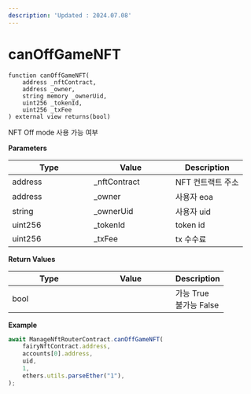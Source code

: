 ```yaml
---
description: 'Updated : 2024.07.08'
---
```


# canOffGameNFT



```solidity
function canOffGameNFT(
    address _nftContract, 
    address _owner, 
    string memory _ownerUid, 
    uint256 _tokenId, 
    uint256 _txFee
) external view returns(bool)
```



NFT Off mode 사용 가능 여부



**Parameters**

<table><thead><tr><th width="150">Type</th><th width="150">Value</th><th>Description</th></tr></thead><tbody><tr><td>address</td><td>_nftContract</td><td>NFT 컨트랙트 주소</td></tr><tr><td>address</td><td>_owner</td><td>사용자 eoa</td></tr><tr><td>string</td><td>_ownerUid</td><td>사용자 uid</td></tr><tr><td>uint256</td><td>_tokenId</td><td>token id</td></tr><tr><td>uint256</td><td>_txFee</td><td>tx 수수료</td></tr></tbody></table>



**Return Values**

<table><thead><tr><th width="150">Type</th><th width="150">Value</th><th>Description</th></tr></thead><tbody><tr><td>bool</td><td></td><td>가능 True<br>불가능 False</td></tr></tbody></table>



**Example**

```javascript
await ManageNftRouterContract.canOffGameNFT(
    fairyNftContract.address,
    accounts[0].address,
    uid,
    1,
    ethers.utils.parseEther("1"),
);
```



